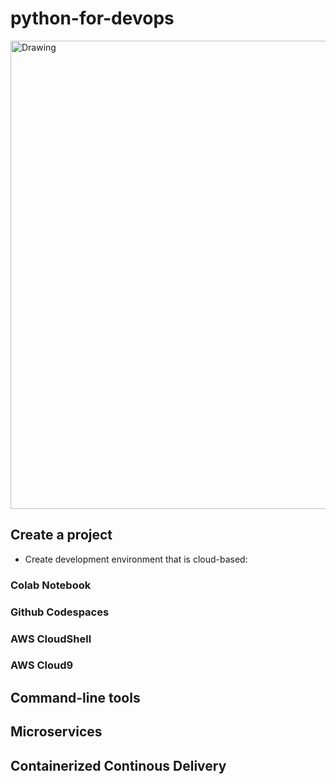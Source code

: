 # python-for-devops


<img width="749" alt="Drawing" src="https://user-images.githubusercontent.com/49781637/195133059-25452a87-03da-4aee-b6e3-3a0f13e67757.png">


## Create a project 

* Create development environment that is cloud-based: 

### Colab Notebook
### Github Codespaces
### AWS CloudShell 
### AWS Cloud9

## Command-line tools

## Microservices

## Containerized Continous Delivery

